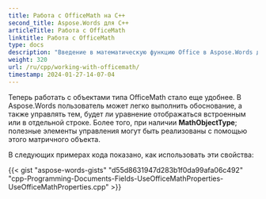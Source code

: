 ```yaml
---
title: Работа с OfficeMath на C++
second_title: Aspose.Words для C++
articleTitle: Работа с OfficeMath
linktitle: Работа с OfficeMath
type: docs
description: "Введение в математическую функцию Office в Aspose.Words для C++."
weight: 320
url: /ru/cpp/working-with-officemath/
timestamp: 2024-01-27-14-07-04
---
```


Теперь работать с объектами типа OfficeMath стало еще удобнее. В Aspose.Words пользователь может легко выполнить обоснование, а также управлять тем, будет ли уравнение отображаться встроенным или в отдельной строке. Более того, при наличии **MathObjectType**; полезные элементы управления могут быть реализованы с помощью этого матричного объекта.

В следующих примерах кода показано, как использовать эти свойства:

{{< gist "aspose-words-gists" "d55d8631947d283b1f0da99afa06c492" "cpp-Programming-Documents-Fields-UseOfficeMathProperties-UseOfficeMathProperties.cpp" >}}
